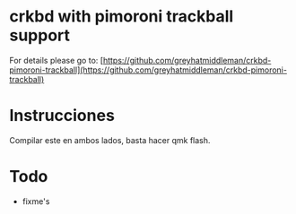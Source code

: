 
# crkbd with pimoroni trackball support

For details please go to:
[https://github.com/greyhatmiddleman/crkbd-pimoroni-trackball](https://github.com/greyhatmiddleman/crkbd-pimoroni-trackball)

# Instrucciones

Compilar este en ambos lados, basta hacer qmk flash.

# Todo

* fixme's
